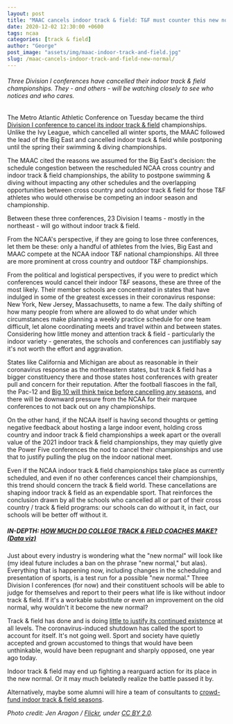 ```yaml
---
layout: post
title: "MAAC cancels indoor track & field: T&F must counter this new normal"
date: 2020-12-02 12:30:00 +0600
tags: ncaa
categories: [track & field]
author: "George"
post_image: "assets/img/maac-indoor-track-and-field.jpg"
slug: /maac-cancels-indoor-track-and-field-new-normal/
---
```

<h6>Three Division I conferences have cancelled their indoor track & field championships. They - and others - will be watching closely to see who notices and who cares.</h6>

The Metro Atlantic Athletic Conference on Tuesday became the third [Division I conference to cancel its indoor track & field](https://maacsports.com/news/2020/12/1/general-maac-statement-on-winter-sports-competition.aspx) championships. Unlike the Ivy League, which cancelled all winter sports, the MAAC followed the lead of the Big East and cancelled indoor track & field while postponing until the spring their swimming & diving championships. 

The MAAC cited the reasons we assumed for the Big East's decision: the schedule congestion between the rescheduled NCAA cross country and indoor track & field championships, the ability to postpone swimming & diving without impacting any other schedules and the overlapping opportunities between cross country and outdoor track & field for those T&F athletes who would otherwise be competing an indoor season and championship.

Between these three conferences, 23 Division I teams - mostly in the northeast - will go without indoor track & field. 

From the NCAA's perspective, if they are going to lose three conferences, let them be these: only a handful of athletes from the Ivies, Big East and MAAC compete at the NCAA indoor T&F national championships. All three are more prominent at cross country and outdoor T&F championships. 

From the political and logistical perspectives, if you were to predict which conferences would cancel their indoor T&F seasons, these are three of the most likely. Their member schools are concentrated in states that have indulged in some of the greatest excesses in their coronavirus response: New York, New Jersey, Massachusetts, to name a few. The daily shifting of how many people from where are allowed to do what under which circumstances make planning a weekly practice schedule for one team difficult, let alone coordinating meets and travel within and between states. Considering how little money and attention track & field - particularly the indoor variety - generates, the schools and conferences can justifiably say it's not worth the effort and aggravation. 

States like California and Michigan are about as reasonable in their coronavirus response as the northeastern states, but track & field has a bigger constituency there and those states host conferences with greater pull and concern for their reputation. After the football fiascoes in the fall, the Pac-12 and [Big 10 will think twice before cancelling any seasons](https://www.outkick.com/nebraska-football-players-sue-big-ten-over-canceled-fall-season/), and there will be downward pressure from the NCAA for their marquee conferences to not back out on any championships. 

On the other hand, if the NCAA itself is having second thoughts or getting negative feedback about hosting a large indoor event, holding cross country and indoor track & field championships a week apart or the overall value of the 2021 indoor track & field championships, they may quietly give the Power Five conferences the nod to cancel their championships and use that to justify pulling the plug on the indoor national meet.
 
Even if the NCAA indoor track & field championships take place as currently scheduled, and even if no other conferences cancel their championships, this trend should concern the track & field world. These cancellations are shaping indoor track & field as an expendable sport. That reinforces the conclusion drawn by all the schools who cancelled all or part of their cross country / track & field programs: our schools can do without it, in fact, our schools will be better off without it.

##### IN-DEPTH: [HOW MUCH DO COLLEGE TRACK & FIELD COACHES MAKE? (Data viz)](https://nalathletics.com/blog/2020/11/18/how-much-do-college-track-and-field-coaches-make)

Just about every industry is wondering what the "new normal" will look like (my ideal future includes a ban on the phrase "new normal," but alas). Everything that is happening now, including changes in the scheduling and presentation of sports, is a test run for a possible "new normal." Three Division I conferences (for now) and their constituent schools will be able to judge for themselves and report to their peers what life is like without indoor track & field. If it's a workable substitute or even an improvement on the old normal, why wouldn't it become the new normal?

Track & field has done and is doing [little to justify its continued existence](https://nalathletics.com/blog/2020/11/05/track-and-field-make-peace-making-money) at all levels. The coronavirus-induced shutdown has called the sport to account for itself. It's not going well. Sport and society have quietly accepted and grown accustomed to things that would have been unthinkable, would have been repugnant and sharply opposed, one year ago today. 

Indoor track & field may end up fighting a rearguard action for its place in the new normal. Or it may much belatedly realize the battle passed it by.

Alternatively, maybe some alumni will hire a team of consultants to [crowd-fund indoor track & field seasons](https://nalathletics.com/blog/2020/11/22/track-and-field-alumni-start-funding-cancelled-seasons).

<em>Photo credit: Jen Aragon / [Flickr](https://flic.kr/p/QEUS2K), under [CC BY 2.0](https://creativecommons.org/licenses/by/2.0/). 
